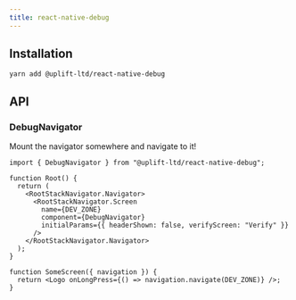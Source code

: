 ```yaml
---
title: react-native-debug
---
```


## Installation

    yarn add @uplift-ltd/react-native-debug

## API

### DebugNavigator

Mount the navigator somewhere and navigate to it!

```tsx
import { DebugNavigator } from "@uplift-ltd/react-native-debug";

function Root() {
  return (
    <RootStackNavigator.Navigator>
      <RootStackNavigator.Screen
        name={DEV_ZONE}
        component={DebugNavigator}
        initialParams={{ headerShown: false, verifyScreen: "Verify" }}
      />
    </RootStackNavigator.Navigator>
  );
}

function SomeScreen({ navigation }) {
  return <Logo onLongPress={() => navigation.navigate(DEV_ZONE)} />;
}
```
